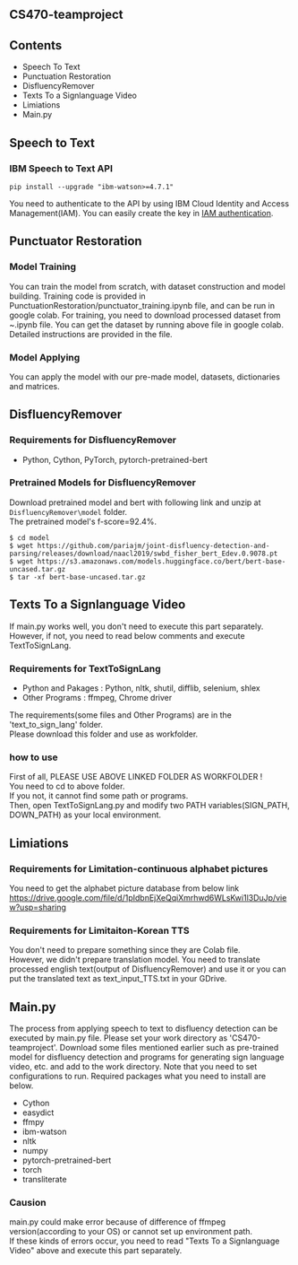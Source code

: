 CS470-teamproject
--------------------------------------------
## Contents
* Speech To Text
* Punctuation Restoration
* DisfluencyRemover
* Texts To a Signlanguage Video
* Limiations
* Main.py

## Speech to Text
### IBM Speech to Text API
```
pip install --upgrade "ibm-watson>=4.7.1"
```
You need to authenticate to the API by using IBM Cloud Identity and Access Management(IAM).
You can easily create the key in [IAM authentication](https://cloud.ibm.com/docs/watson?topic=watson-about).   

## Punctuator Restoration
### Model Training
You can train the model from scratch, with dataset construction and model building.
Training code is provided in PunctuationRestoration/punctuator_training.ipynb file, and can be run in google colab.
For training, you need to download processed dataset from ~.ipynb file.
You can get the dataset by running above file in google colab.
Detailed instructions are provided in the file.

### Model Applying
You can apply the model with our pre-made model, datasets, dictionaries and matrices.

## DisfluencyRemover
### Requirements for DisfluencyRemover 
* Python, Cython, PyTorch, pytorch-pretrained-bert

### Pretrained Models for DisfluencyRemover
Download pretrained model and bert with following link and unzip at `DisfluencyRemover\model` folder.  
The pretrained model's f-score=92.4%.

```
$ cd model
$ wget https://github.com/pariajm/joint-disfluency-detection-and-parsing/releases/download/naacl2019/swbd_fisher_bert_Edev.0.9078.pt
$ wget https://s3.amazonaws.com/models.huggingface.co/bert/bert-base-uncased.tar.gz
$ tar -xf bert-base-uncased.tar.gz
```

## Texts To a Signlanguage Video
If main.py works well, you don't need to execute this part separately.    
However, if not, you need to read below comments and execute TextToSignLang.

### Requirements for TextToSignLang
* Python and Pakages : Python, nltk, shutil, difflib, selenium, shlex
* Other Programs : ffmpeg, Chrome driver

The requirements(some files and Other Programs) are in the 'text_to_sign_lang' folder.   
Please download this folder and use as workfolder.

### how to use
First of all, PLEASE USE ABOVE LINKED FOLDER AS WORKFOLDER !  
You need to cd to above folder.   
If you not, it cannot find some path or programs.   
Then, open TextToSignLang.py and modify two PATH variables(SIGN_PATH, DOWN_PATH) as your local environment.

## Limiations
### Requirements for Limitation-continuous alphabet pictures
You need to get the alphabet picture database from below link   
https://drive.google.com/file/d/1pIdbnEjXeQqiXmrhwd6WLsKwi1l3DuJp/view?usp=sharing  

### Requirements for Limitaiton-Korean TTS
You don't need to prepare something since they are Colab file.  
However, we didn't prepare translation model. 
You need to translate processed english text(output of DisfluencyRemover) and use it or you can put the translated text as text_input_TTS.txt in your GDrive.

## Main.py
The process from applying speech to text to disfluency detection can be executed by main.py file.
Please set your work directory as 'CS470-teamproject'. 
Download some files mentioned earlier such as pre-trained model for disfluency detection and programs for generating sign language video, etc. and add to the work directory.
Note that you need to set configurations to run. Required packages what you need to install are below.
* Cython
* easydict
* ffmpy
* ibm-watson
* nltk 
* numpy
* pytorch-pretrained-bert
* torch
* transliterate

### Causion
main.py could make error because of difference of ffmpeg version(according to your OS) or cannot set up environment path.   
If these kinds of errors occur, you need to read "Texts To a Signlanguage Video" above and execute this part separately.
